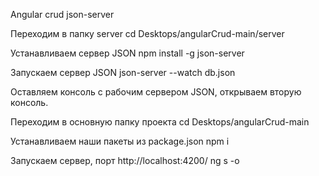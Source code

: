 Angular crud json-server

Переходим в папку server
cd Desktops/angularCrud-main/server

Устанавливаем сервер JSON
npm install -g json-server

Запускаем сервер JSON
json-server --watch db.json

Оставляем консоль с рабочим сервером JSON, открываем вторую консоль.

Переходим в основную папку проекта
cd Desktops/angularCrud-main 

Устанавливаем наши пакеты из package.json
npm i

Запускаем сервер,  порт http://localhost:4200/
ng s -o 

